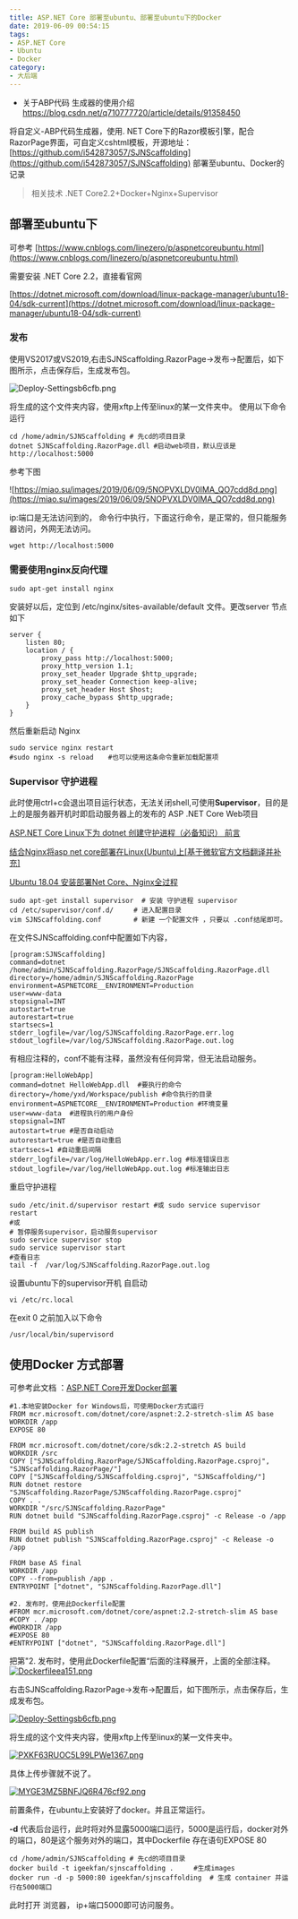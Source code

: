 ```yaml
---
title: ASP.NET Core 部署至ubuntu、部署至ubuntu下的Docker
date: 2019-06-09 00:54:15
tags:
- ASP.NET Core
- Ubuntu
- Docker
category:
- 大后端
---
```

* 关于ABP代码 生成器的使用介绍 https://blog.csdn.net/q710777720/article/details/91358450

将自定义-ABP代码生成器，使用. NET Core下的Razor模板引擎，配合RazorPage界面，可自定义cshtml模板，开源地址： [https://github.com/i542873057/SJNScaffolding](https://github.com/i542873057/SJNScaffolding) 部署至ubuntu、Docker的记录
> 相关技术 .NET Core2.2+Docker+Nginx+Supervisor 

<!-- more -->

## 部署至ubuntu下

可参考 [https://www.cnblogs.com/linezero/p/aspnetcoreubuntu.html](https://www.cnblogs.com/linezero/p/aspnetcoreubuntu.html)

需要安装 .NET Core 2.2，直接看官网

[https://dotnet.microsoft.com/download/linux-package-manager/ubuntu18-04/sdk-current](https://dotnet.microsoft.com/download/linux-package-manager/ubuntu18-04/sdk-current)
### 发布
使用VS2017或VS2019,右击SJNScaffolding.RazorPage->发布->配置后，如下图所示，点击保存后，生成发布包。

![Deploy-Settingsb6cfb.png](https://miao.su/images/2019/06/09/Deploy-Settingsb6cfb.png)

将生成的这个文件夹内容，使用xftp上传至linux的某一文件夹中。
使用以下命令运行
~~~
cd /home/admin/SJNScaffolding # 先cd的项目目录 
dotnet SJNScaffolding.RazorPage.dll #启动web项目，默认应该是http://localhost:5000
~~~
参考下图

<fancybox>![https://miao.su/images/2019/06/09/5NOPVXLDV0IMA_QO7cdd8d.png](https://miao.su/images/2019/06/09/5NOPVXLDV0IMA_QO7cdd8d.png)</fancybox>

ip:端口是无法访问到的，
命令行中执行，下面这行命令，是正常的，但只能服务器访问，外网无法访问。
~~~
wget http://localhost:5000
~~~

### 需要使用nginx反向代理
~~~
sudo apt-get install nginx
~~~

安装好以后，定位到 /etc/nginx/sites-available/default 文件。更改server 节点如下
~~~
server {
    listen 80;
    location / {
        proxy_pass http://localhost:5000;
        proxy_http_version 1.1;
        proxy_set_header Upgrade $http_upgrade;
        proxy_set_header Connection keep-alive;
        proxy_set_header Host $host;
        proxy_cache_bypass $http_upgrade;
    }
}
~~~

然后重新启动 Nginx
~~~
sudo service nginx restart 
#sudo nginx -s reload　  #也可以使用这条命令重新加载配置项
~~~
 
### Supervisor 守护进程
此时使用ctrl+c会退出项目运行状态，无法关闭shell,可使用**Supervisor**，目的是上的是服务器开机时即启动服务器上的发布的 ASP .NET Core Web项目


[ASP.NET Core Linux下为 dotnet 创建守护进程（必备知识）
前言](https://www.cnblogs.com/savorboard/p/dotnetcore-supervisor.html)

[结合Nginx将asp net core部署在Linux(Ubuntu)上[基于微软官方文档翻译并补充]](https://www.jianshu.com/p/f6d2203807ab)

[Ubuntu 18.04 安装部署Net Core、Nginx全过程](https://www.cnblogs.com/xyfy/p/9881855.html)

~~~
sudo apt-get install supervisor  # 安装 守护进程 supervisor
cd /etc/supervisor/conf.d/     # 进入配置目录 
vim SJNScaffolding.conf        # 新建 一个配置文件 ，只要以 .conf结尾即可。
~~~

在文件SJNScaffolding.conf中配置如下内容，
~~~
[program:SJNScaffolding]
command=dotnet /home/admin/SJNScaffolding.RazorPage/SJNScaffolding.RazorPage.dll
directory=/home/admin/SJNScaffolding.RazorPage
environment=ASPNETCORE__ENVIRONMENT=Production
user=www-data
stopsignal=INT
autostart=true
autorestart=true 
startsecs=1
stderr_logfile=/var/log/SJNScaffolding.RazorPage.err.log 
stdout_logfile=/var/log/SJNScaffolding.RazorPage.out.log 

~~~
有相应注释的，conf不能有注释，虽然没有任何异常，但无法启动服务。
~~~
[program:HelloWebApp]
command=dotnet HelloWebApp.dll  #要执行的命令
directory=/home/yxd/Workspace/publish #命令执行的目录
environment=ASPNETCORE__ENVIRONMENT=Production #环境变量
user=www-data  #进程执行的用户身份
stopsignal=INT
autostart=true #是否自动启动
autorestart=true #是否自动重启
startsecs=1 #自动重启间隔
stderr_logfile=/var/log/HelloWebApp.err.log #标准错误日志
stdout_logfile=/var/log/HelloWebApp.out.log #标准输出日志
~~~

重启守护进程
~~~
sudo /etc/init.d/supervisor restart #或 sudo service supervisor restart
#或
# 暂停服务supervisor，启动服务supervisor
sudo service supervisor stop
sudo service supervisor start
#查看日志
tail -f  /var/log/SJNScaffolding.RazorPage.out.log 
~~~

设置ubuntu下的supervisor开机 自启动

~~~
vi /etc/rc.local
~~~
在exit 0 之前加入以下命令
~~~
/usr/local/bin/supervisord
~~~

## 使用Docker 方式部署
可参考此文档 ：[ASP.NET Core开发Docker部署](https://www.cnblogs.com/zxtceq/p/7403953.html)
~~~
#1.本地安装Docker for Windows后，可使用Docker方式运行
FROM mcr.microsoft.com/dotnet/core/aspnet:2.2-stretch-slim AS base
WORKDIR /app
EXPOSE 80

FROM mcr.microsoft.com/dotnet/core/sdk:2.2-stretch AS build
WORKDIR /src
COPY ["SJNScaffolding.RazorPage/SJNScaffolding.RazorPage.csproj", "SJNScaffolding.RazorPage/"]
COPY ["SJNScaffolding/SJNScaffolding.csproj", "SJNScaffolding/"]
RUN dotnet restore "SJNScaffolding.RazorPage/SJNScaffolding.RazorPage.csproj"
COPY . .
WORKDIR "/src/SJNScaffolding.RazorPage"
RUN dotnet build "SJNScaffolding.RazorPage.csproj" -c Release -o /app

FROM build AS publish
RUN dotnet publish "SJNScaffolding.RazorPage.csproj" -c Release -o /app

FROM base AS final
WORKDIR /app
COPY --from=publish /app .
ENTRYPOINT ["dotnet", "SJNScaffolding.RazorPage.dll"]

#2. 发布时，使用此Dockerfile配置
#FROM mcr.microsoft.com/dotnet/core/aspnet:2.2-stretch-slim AS base
#COPY . /app
#WORKDIR /app
#EXPOSE 80
#ENTRYPOINT ["dotnet", "SJNScaffolding.RazorPage.dll"]
~~~

把第"2. 发布时，使用此Dockerfile配置“后面的注释展开，上面的全部注释。
[![Dockerfileea151.png](https://miao.su/images/2019/06/09/Dockerfileea151.png)](https://miao.su/image/ftdf5)


右击SJNScaffolding.RazorPage->发布->配置后，如下图所示，点击保存后，生成发布包。

[![Deploy-Settingsb6cfb.png](https://miao.su/images/2019/06/09/Deploy-Settingsb6cfb.png)](https://miao.su/image/ftwvM)

将生成的这个文件夹内容，使用xftp上传至linux的某一文件夹中。

[![PXKF63RUOC5L99LPWe1367.png](https://miao.su/images/2019/06/09/PXKF63RUOC5L99LPWe1367.png)](https://miao.su/image/ftxWU)

具体上传步骤就不说了。

[![MYGE3MZ5BNFJQ6R476cf92.png](https://miao.su/images/2019/06/09/MYGE3MZ5BNFJQ6R476cf92.png)](https://miao.su/image/ftuw8)


前置条件，在ubuntu上安装好了docker。并且正常运行。
    
**-d** 代表后台运行，此时将对外显露5000端口运行，5000是运行后，docker对外的端口，80是这个服务对外的端口，其中Dockerfile 存在语句EXPOSE 80
~~~
cd /home/admin/SJNScaffolding # 先cd的项目目录 
docker build -t igeekfan/sjnscaffolding .     #生成images
docker run -d -p 5000:80 igeekfan/sjnscaffolding  # 生成 container 并运行在5000端口
~~~

此时打开 浏览器， ip+端口5000即可访问服务。